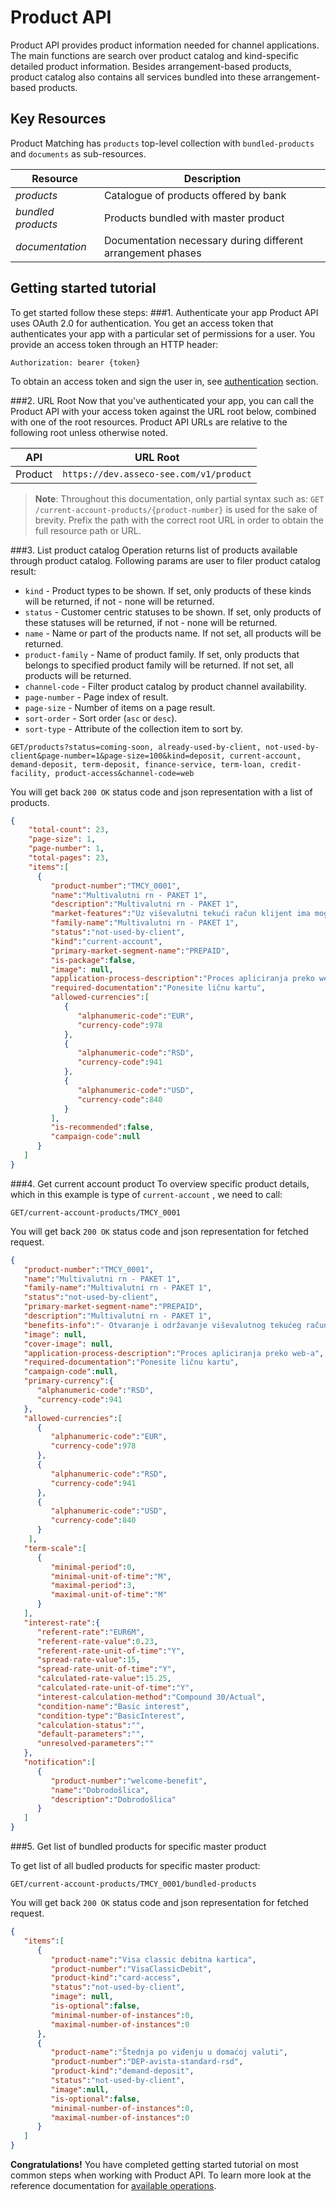 ﻿Product API
======================
Product API provides product information needed for channel applications. The main functions are search over product catalog and kind-specific detailed product information. Besides arrangement-based products, product catalog also contains all services bundled into these arrangement-based products.
   
Key Resources
-------------
Product Matching has `products` top-level collection with `bundled-products` and `documents` as sub-resources. 

Resource | Description
----------- |-----------
*products* | Catalogue of products offered by bank
*bundled products* | Products bundled with master product
*documentation* | Documentation necessary during different arrangement phases

Getting started tutorial
---------------
To get started follow these steps:
###1. Authenticate your app
Product API uses OAuth 2.0 for authentication. You get an access token that authenticates your app with a particular set of permissions for a user. You provide an access token through an HTTP header:
```
Authorization: bearer {token}
```
To obtain an access token and sign the user in, see [authentication]() section.

###2. URL Root
Now that you've authenticated your app, you can call the Product API with your access token against the URL root below, combined with one of the root resources. Product API URLs are relative to the following root unless otherwise noted.

API | URL Root
--------|---------
Product | `https://dev.asseco-see.com/v1/product`

> **Note**: Throughout this documentation, only partial syntax such as: 
`GET /current-account-products/{product-number}` is used for the sake of brevity. 
Prefix the path with the correct root URL in order to obtain the full resource path or URL.

###3. List product catalog
Operation returns list of products available through product catalog. 
Following params are user to filer product catalog result:
- `kind`	- Product types to be shown. If set, only products of these kinds will be returned, if not - none will be returned.
- `status` 	- Customer centric statuses to be shown. If set, only products of these statuses will be returned, if not - none will be returned.
- `name`	- Name or part of the products name. If not set, all products will be returned.
- `product-family` -  Name of product family. If set, only products that belongs to specified product family will be returned. If not set, all products will be returned.
- `channel-code` - Filter product catalog by product channel availability.
- `page-number`	- Page index of result.
- `page-size`	- Number of items on a page result.
- `sort-order`	- Sort order (`asc` or `desc`).
- `sort-type`	- Attribute of the collection item to sort by.

```
GET/products?status=coming-soon, already-used-by-client, not-used-by-client&page-number=1&page-size=100&kind=deposit, current-account, demand-deposit, term-deposit, finance-service, term-loan, credit-facility, product-access&channel-code=web
```

You will get back `200 OK` status code and json representation with a list of products. 
```json
{
	"total-count": 23,
	"page-size": 1,
	"page-number": 1,
	"total-pages": 23,
	"items":[  
      {  
         "product-number":"TMCY_0001",
         "name":"Multivalutni rn - PAKET 1",
         "description":"Multivalutni rn - PAKET 1",
         "market-features":"Uz viševalutni tekući račun klijent ima mogućnost korišćenja sledećih usluga:  • Visa classic debitna kartica  • Štednja po viđenju u domaćoj valuti  ",
         "family-name":"Multivalutni rn - PAKET 1",
         "status":"not-used-by-client",
         "kind":"current-account",
         "primary-market-segment-name":"PREPAID",
         "is-package":false,
         "image": null,
         "application-process-description":"Proces apliciranja preko web-a",
         "required-documentation":"Ponesite ličnu kartu",
         "allowed-currencies":[  
            {  
               "alphanumeric-code":"EUR",
               "currency-code":978
            },
            {  
               "alphanumeric-code":"RSD",
               "currency-code":941
            },
            {  
               "alphanumeric-code":"USD",
               "currency-code":840
            }
         ],
         "is-recommended":false,
         "campaign-code":null
      }
   ]
}
```

###4. Get current account product
To overview specific product details, which in this example is type of `current-account` , we need to call:
```
GET/current-account-products/TMCY_0001
```

You will get back `200 OK` status code and json representation for fetched request. 
```json
{  
   "product-number":"TMCY_0001",
   "name":"Multivalutni rn - PAKET 1",
   "family-name":"Multivalutni rn - PAKET 1",
   "status":"not-used-by-client",
   "primary-market-segment-name":"PREPAID",
   "description":"Multivalutni rn - PAKET 1",
   "benefits-info":"- Оtvaranje i održavanje viševalutnog tekućeg računa se ne naplaćuje  - Mesečna naknada za paket iznosi 300 RSD  - Jedan izvod mesečno je bez naknade, svaki naredni izvod se naplaćuje 200 RSD  - SMS notifikacije o prilivu na tekući račun se ne naplaćuje  - SMS notifikacija  o odlivu sa tekućeg računa se ne naplaćuje  - Izdavanje MasterCard osnovne kartice se ne naplaćuje  - Izdavanje MasterCard dodatne  kartice  – 200 RSD po kartici  - Podizanje gotovine  na bankomatima drugih banaka: - u zemlji - prvih pet transakcija besplatno, svaka naredna 50 RSD, - u inostranstvu 1% (min. 400 RSD)  - Podizanje gotovine  na šalterima drugih banaka u zemlji i inostranstvu  1% min. 600 RSD.  - Vrsta i visina svih naknada i troškova koje padaju na teret klijenta su promenljive, tako da Banka može kvartalno i to svakog 01. 01.; 01. 04.; 01. 07.; 01. 10. da promeni visinu naknada iznad ugovorenog iznosa. ",
   "image": null,
   "cover-image": null,
   "application-process-description":"Proces apliciranja preko web-a",
   "required-documentation":"Ponesite ličnu kartu",
   "campaign-code":null,
   "primary-currency":{  
      "alphanumeric-code":"RSD",
      "currency-code":941
   },
   "allowed-currencies":[  
      {  
         "alphanumeric-code":"EUR",
         "currency-code":978
      },
      {  
         "alphanumeric-code":"RSD",
         "currency-code":941
      },
      {  
         "alphanumeric-code":"USD",
         "currency-code":840
      }
    ],
   "term-scale":[  
      {  
         "minimal-period":0,
         "minimal-unit-of-time":"M",
         "maximal-period":3,
         "maximal-unit-of-time":"M"
      }
   ],
   "interest-rate":{  
      "referent-rate":"EUR6M",
      "referent-rate-value":0.23,
      "referent-rate-unit-of-time":"Y",
      "spread-rate-value":15,
      "spread-rate-unit-of-time":"Y",
      "calculated-rate-value":15.25,
      "calculated-rate-unit-of-time":"Y",
      "interest-calculation-method":"Compound 30/Actual",
      "condition-name":"Basic interest",
      "condition-type":"BasicInterest",
      "calculation-status":"",
      "default-parameters":"",
      "unresolved-parameters":""
   },
   "notification":[  
      {  
         "product-number":"welcome-benefit",
         "name":"Dobrodošlica",
         "description":"Dobrodošlica"
      }
   ]
}
```

###5. Get list of bundled products for specific master product

To get list of all budled products for specific master product:
```
GET/current-account-products/TMCY_0001/bundled-products
```
You will get back `200 OK` status code and json representation for fetched request. 
```json
{  
   "items":[  
      {  
         "product-name":"Visa classic debitna kartica",
         "product-number":"VisaClassicDebit",
         "product-kind":"card-access",
         "status":"not-used-by-client",
         "image": null,
         "is-optional":false,
         "minimal-number-of-instances":0,
         "maximal-number-of-instances":0
      },
      {  
         "product-name":"Štednja po viđenju u domaćoj valuti",
         "product-number":"DEP-avista-standard-rsd",
         "product-kind":"demand-deposit",
         "status":"not-used-by-client",
         "image":null,
         "is-optional":false,
         "minimal-number-of-instances":0,
         "maximal-number-of-instances":0
      }
   ]
}
```

**Congratulations!** You have completed getting started tutorial on most common steps when working with Product API. To learn more look at the reference documentation for [available operations](swagger-ui).